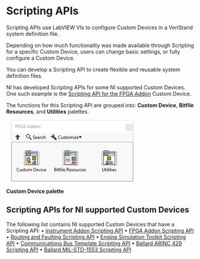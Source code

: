 # Scripting APIs

Scripting APIs use LabVIEW VIs to configure Custom Devices in a VeriStand system definition file.

Depending on how much functionality was made available through Scripting for a specific Custom Device, users can change basic settings, or fully configure a Custom Device.

You can develop a Scripting API to create flexible and reusable system definition files. 

NI has developed Scripting APIs for some NI supported Custom Devices. One such example is the [Scripting API for the FPGA Addon](https://github.com/ni/niveristand-fpga-addon-custom-device/blob/main/Source/Quick%20Start%20Documentation/FPGA%20Addon%20Quick%20Start%20Guide.md#scripting-api) Custom Device.

The functions for this Scripting API are grouped into: **Custom Device**, **Bitfile Resources**, and **Utilities** palettes.  

&nbsp;&nbsp;&nbsp;![](images/main_palette.png)<br />

**Custom Device palette**

## Scripting APIs for NI supported Custom Devices

The following list contains NI supported Custom Devices that have a Scripting API:
•	[Instrument Addon Scripting API](https://github.com/ni/niveristand-fpga-addon-custom-device/blob/main/Source/Quick%20Start%20Documentation/FPGA%20Addon%20Quick%20Start%20Guide.md#scripting-api)
•	[FPGA Addon Scripting API](https://github.com/ni/niveristand-fpga-addon-custom-device/blob/main/Source/Quick%20Start%20Documentation/FPGA%20Addon%20Quick%20Start%20Guide.md#scripting-api)
•	[Routing and Faulting Scripting API](https://github.com/ni/niveristand-fpga-addon-custom-device/blob/main/Source/Quick%20Start%20Documentation/FPGA%20Addon%20Quick%20Start%20Guide.md#scripting-api)
•	[Engine Simulation Toolkit Scripting API](https://github.com/ni/niveristand-engine-simulation-toolkit-custom-device/tree/main/Source/Scripting%20API)
•	[Communications Bus Template Scripting API](https://github.com/ni/niveristand-communications-bus-template/tree/main/Source/Custom%20Device%20Support/Scripting)
•	[Ballard ARINC 429 Scripting API](https://github.com/ni/niveristand-ballard-arinc429-custom-device/blob/main/Docs/User%20Guide/User%20Guide.md#scripting-the-custom-device-configuration)
•	[Ballard MIL-STD-1553 Scripting API](https://github.com/ni/niveristand-ballard-milStd1553-custom-device/tree/main/Source/Scripting%20Examples)

